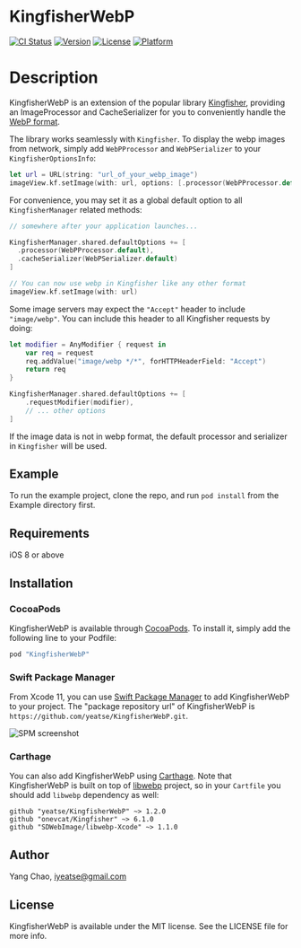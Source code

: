# KingfisherWebP

[![CI Status](https://github.com/Yeatse/KingfisherWebP/workflows/unittest/badge.svg)](https://travis-ci.org/Yeatse/KingfisherWebP)
[![Version](https://img.shields.io/cocoapods/v/KingfisherWebP.svg?style=flat)](http://cocoapods.org/pods/KingfisherWebP)
[![License](https://img.shields.io/cocoapods/l/KingfisherWebP.svg?style=flat)](http://cocoapods.org/pods/KingfisherWebP)
[![Platform](https://img.shields.io/cocoapods/p/KingfisherWebP.svg?style=flat)](http://cocoapods.org/pods/KingfisherWebP)

# Description

KingfisherWebP is an extension of the popular library [Kingfisher](https://github.com/onevcat/Kingfisher), providing an ImageProcessor and CacheSerializer for you to conveniently handle the [WebP format](https://developers.google.com/speed/webp/).

The library works seamlessly with `Kingfisher`. To display the webp images from network, simply add `WebPProcessor` and `WebPSerializer` to your `KingfisherOptionsInfo`:

```swift
let url = URL(string: "url_of_your_webp_image")
imageView.kf.setImage(with: url, options: [.processor(WebPProcessor.default), .cacheSerializer(WebPSerializer.default)])
```

For convenience, you may set it as a global default option to all `KingfisherManager` related methods:

```swift
// somewhere after your application launches...

KingfisherManager.shared.defaultOptions += [
  .processor(WebPProcessor.default),
  .cacheSerializer(WebPSerializer.default)
]

// You can now use webp in Kingfisher like any other format
imageView.kf.setImage(with: url)
```

Some image servers may expect the `"Accept"` header to include `"image/webp"`.
You can include this header to all Kingfisher requests by doing:
```swift
let modifier = AnyModifier { request in
    var req = request
    req.addValue("image/webp */*", forHTTPHeaderField: "Accept")
    return req
}

KingfisherManager.shared.defaultOptions += [
    .requestModifier(modifier),
    // ... other options
]
```

If the image data is not in webp format, the default processor and serializer in `Kingfisher` will be used.


## Example

To run the example project, clone the repo, and run `pod install` from the Example directory first.

## Requirements

iOS 8 or above

## Installation

### CocoaPods

KingfisherWebP is available through [CocoaPods](http://cocoapods.org). To install it, simply add the following line to your Podfile:

```ruby
pod "KingfisherWebP"
```

### Swift Package Manager

From Xcode 11, you can use [Swift Package Manager](https://swift.org/package-manager/) to add KingfisherWebP to your project. The "package repository url" of KingfisherWebP is `https://github.com/yeatse/KingfisherWebP.git`.

![SPM screenshot](spm_screenshot.png)

### Carthage

You can also add KingfisherWebP using [Carthage](https://github.com/Carthage/Carthage). Note that KingfisherWebP is built on top of [libwebp](https://chromium.googlesource.com/webm/libwebp) project, so in your `Cartfile` you should add `libwebp` dependency as well:

```
github "yeatse/KingfisherWebP" ~> 1.2.0
github "onevcat/Kingfisher" ~> 6.1.0
github "SDWebImage/libwebp-Xcode" ~> 1.1.0
```


## Author

Yang Chao, iyeatse@gmail.com

## License

KingfisherWebP is available under the MIT license. See the LICENSE file for more info.

